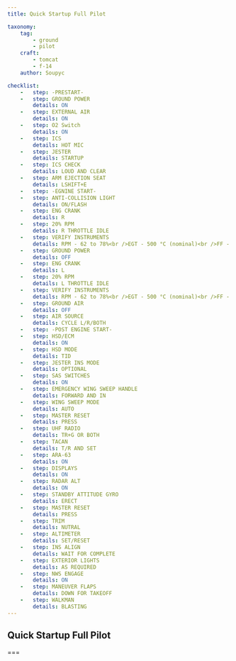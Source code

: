 ```yaml
---
title: Quick Startup Full Pilot

taxonomy:
    tag:
        - ground
        - pilot
    craft:
        - tomcat
        - f-14
    author: Soupyc

checklist:
    -   step: -PRESTART-
    -   step: GROUND POWER
        details: ON
    -   step: EXTERNAL AIR
        details: ON
    -   step: O2 Switch
        details: ON
    -   step: ICS
        details: HOT MIC
    -   step: JESTER
        details: STARTUP
    -   step: ICS CHECK
        details: LOUD AND CLEAR
    -   step: ARM EJECTION SEAT
        details: LSHIFT+E
    -   step: -EGNINE START-
    -   step: ANTI-COLLISION LIGHT
        details: ON/FLASH
    -   step: ENG CRANK
        details: R
    -   step: 20% RPM
        details: R THROTTLE IDLE
    -   step: VERIFY INSTRUMENTS
        details: RPM - 62 to 78%<br />EGT - 500 °C (nominal)<br />FF - 950 to 1400 Pph (nominal)<br />NOZ position - 100%<br />OIL - 25 to 35 psi (nominal, 15 minimum)<br />FLT HYD PRESS - 3000 psi.
    -   step: GROUND POWER
        details: OFF
    -   step: ENG CRANK
        details: L
    -   step: 20% RPM
        details: L THROTTLE IDLE
    -   step: VERIFY INSTRUMENTS
        details: RPM - 62 to 78%<br />EGT - 500 °C (nominal)<br />FF - 950 to 1400 Pph (nominal)<br />NOZ position - 100%<br />OIL - 25 to 35 psi (nominal, 15 minimum)<br />FLT HYD PRESS - 3000 psi.
    -   step: GROUND AIR
        details: OFF
    -   step: AIR SOURCE
        details: CYCLE L/R/BOTH
    -   step: -POST ENGINE START-
    -   step: HSD/ECM
        details: ON
    -   step: HSD MODE
        details: TID
    -   step: JESTER INS MODE
        details: OPTIONAL
    -   step: SAS SWITCHES
        details: ON
    -   step: EMERGENCY WING SWEEP HANDLE
        details: FORWARD AND IN
    -   step: WING SWEEP MODE
        details: AUTO
    -   step: MASTER RESET
        details: PRESS
    -   step: UHF RADIO
        details: TR+G OR BOTH
    -   step: TACAN
        details: T/R AND SET
    -   step: ARA-63
        details: ON
    -   step: DISPLAYS
        details: ON
    -   step: RADAR ALT
        details: ON
    -   step: STANDBY ATTITUDE GYRO
        details: ERECT
    -   step: MASTER RESET
        details: PRESS
    -   step: TRIM
        details: NUTRAL
    -   step: ALTIMETER
        details: SET/RESET
    -   step: INS ALIGN
        details: WAIT FOR COMPLETE
    -   step: EXTERIOR LIGHTS
        details: AS REQUIRED
    -   step: NWS ENGAGE
        details: ON
    -   step: MANEUVER FLAPS
        details: DOWN FOR TAKEOFF
    -   step: WALKMAN
        details: BLASTING
---
```


## Quick Startup Full Pilot

===

